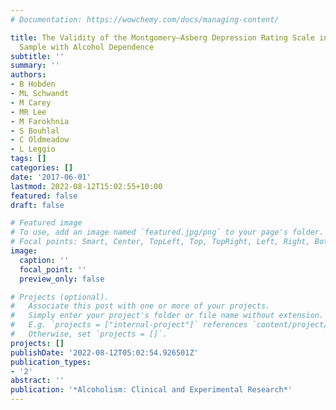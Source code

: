 ```yaml
---
# Documentation: https://wowchemy.com/docs/managing-content/

title: The Validity of the Montgomery–Asberg Depression Rating Scale in an Inpatient
  Sample with Alcohol Dependence
subtitle: ''
summary: ''
authors:
- B Hobden
- ML Schwandt
- M Carey
- MR Lee
- M Farokhnia
- S Bouhlal
- C Oldmeadow
- L Leggio
tags: []
categories: []
date: '2017-06-01'
lastmod: 2022-08-12T15:02:55+10:00
featured: false
draft: false

# Featured image
# To use, add an image named `featured.jpg/png` to your page's folder.
# Focal points: Smart, Center, TopLeft, Top, TopRight, Left, Right, BottomLeft, Bottom, BottomRight.
image:
  caption: ''
  focal_point: ''
  preview_only: false

# Projects (optional).
#   Associate this post with one or more of your projects.
#   Simply enter your project's folder or file name without extension.
#   E.g. `projects = ["internal-project"]` references `content/project/deep-learning/index.md`.
#   Otherwise, set `projects = []`.
projects: []
publishDate: '2022-08-12T05:02:54.926501Z'
publication_types:
- '2'
abstract: ''
publication: '*Alcoholism: Clinical and Experimental Research*'
---
```

